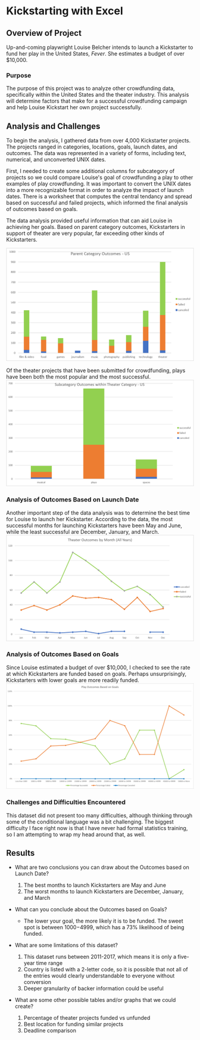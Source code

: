 # Kickstarting with Excel

## Overview of Project
Up-and-coming playwright Louise Belcher intends to launch a Kickstarter to fund her play in the United States, *Fever*. She estimates a budget of over $10,000. 

### Purpose
The purpose of this project was to analyze other crowdfunding data, specifically within the United States and the theater industry. This analysis will determine factors that make for a successful crowdfunding campaign and help Louise Kickstart her own project successfully. 

## Analysis and Challenges
To begin the analysis, I gathered data from over 4,000 Kickstarter projects. The projects ranged in categories, locations, goals, launch dates, and outcomes. The data was represented in a variety of forms, including text, numerical, and unconverted UNIX dates. 

First, I needed to create some additional columns for subcategory of projects so we could compare Louise's goal of crowdfunding a play to other examples of play crowdfunding. It was important to convert the UNIX dates into a more recognizable format in order to analyze the impact of launch dates. There is a worksheet that computes the central tendancy and spread based on successful and failed projects, which informed the final analysis of outcomes based on goals.  

The data analysis provided useful information that can aid Louise in achieving her goals. Based on parent category outcomes, Kickstarters in support of theater are very popular, far exceeding other kinds of Kickstarters. 

![This chart shows a comparison of the different parent categories of Kickstarters in the United States](Parent_Category_Outcomes_US.png)

Of the theater projects that have been submitted for crowdfunding, plays have been both the most popular and the most successful. 
![This chart shows a comparison of the different subcategories of theater projects that have been submitted for Kickstarters in the United States](Subcategory_Outcomes_Within_Theater_US.png)

### Analysis of Outcomes Based on Launch Date
Another important step of the data analysis was to determine the best time for Louise to launch her Kickstarter. According to the data, the most successful months for launching Kickstarters have been May and June, while the least successful are December, January, and March. 
![This chart shows a comparison of the most successful theater Kickstarter launches by month](Theater_Outcomes_vs_Launch.png)

### Analysis of Outcomes Based on Goals
Since Louise estimated a budget of over $10,000, I checked to see the rate at which Kickstarters are funded based on goals. Perhaps unsurprisingly, Kickstarters with lower goals are more readily funded. 
![This chart shows a comparison of the most successful play Kickstarters by goal](Outcomes_vs_Goals.png)

### Challenges and Difficulties Encountered
This dataset did not present too many difficulties, although thinking through some of the conditional language was a bit challenging. The biggest difficulty I face right now is that I have never had formal statistics training, so I am attempting to wrap my head around that, as well. 

## Results

- What are two conclusions you can draw about the Outcomes based on Launch Date?
     1. The best months to launch Kickstarters are May and June
     2. The worst months to launch Kickstarters are December, January, and March

- What can you conclude about the Outcomes based on Goals?
     - The lower your goal, the more likely it is to be funded. The sweet spot is between $1000-$4999, which has a 73% likelihood of being funded. 

- What are some limitations of this dataset?
     1. This dataset runs between 2011-2017, which means it is only a five-year time range
     2. Country is listed with a 2-letter code, so it is possible that not all of the entries would clearly understandable to everyone without conversion
     3. Deeper granularity of backer information could be useful

- What are some other possible tables and/or graphs that we could create?
     1. Percentage of theater projects funded vs unfunded
     2. Best location for funding similar projects
     3. Deadline comparison
